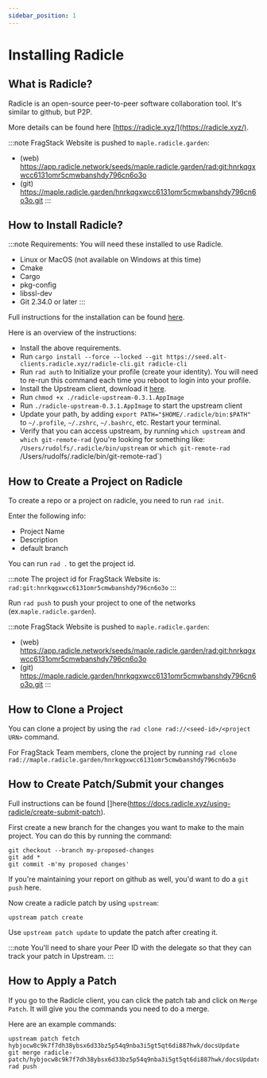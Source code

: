 ```yaml
---
sidebar_position: 1
---
```


# Installing Radicle

## What is Radicle?
Radicle is an open-source peer-to-peer software collaboration tool. It's similar to github, but P2P.

More details can be found here [https://radicle.xyz/](https://radicle.xyz/).


:::note
FragStack Website is pushed to `maple.radicle.garden`:

   * (web) https://app.radicle.network/seeds/maple.radicle.garden/rad:git:hnrkqgxwcc6131omr5cmwbanshdy796cn6o3o
   * (git) https://maple.radicle.garden/hnrkqgxwcc6131omr5cmwbanshdy796cn6o3o.git
:::


## How to Install Radicle?

:::note
Requirements: 
You will need these installed to use Radicle.
* Linux or MacOS (not available on Windows at this time)
* Cmake
* Cargo
* pkg-config
* libssl-dev
* Git 2.34.0 or later
:::

Full instructions for the installation can be found [here](https://docs.radicle.xyz/getting-started). 

Here is an overview of the instructions:

* Install the above requirements.
* Run `cargo install --force --locked --git https://seed.alt-clients.radicle.xyz/radicle-cli.git radicle-cli`
* Run `rad auth` to Initialize your profile (create your identity). You will need to re-run this command each time you reboot to login into your profile.
* Install the Upstream client, download it [here](https://radicle.xyz/tryit).
* Run `chmod +x ./radicle-upstream-0.3.1.AppImage`
* Run `./radicle-upstream-0.3.1.AppImage` to start the upstream client
* Update your path, by adding `export PATH="$HOME/.radicle/bin:$PATH"` to `~/.profile`, `~/.zshrc`, `~/.bashrc`, etc. Restart your terminal.
* Verify that you can access upstream, by running `which upstream` and `which git-remote-rad` (you're looking for something like:
`/Users/rudolfs/.radicle/bin/upstream` or `which git-remote-rad
`/Users/rudolfs/.radicle/bin/git-remote-rad`)

 
## How to Create a Project on Radicle
To create a repo or a project on radicle, you need to run `rad init`.

Enter the following info:
* Project Name 
* Description 
* default branch

You can run `rad .` to get the project id.

:::note
The project id for FragStack Website is:
    `rad:git:hnrkqgxwcc6131omr5cmwbanshdy796cn6o3o`
:::

Run `rad push` to push your project to one of the networks (ex.`maple.radicle.garden`).

:::note
FragStack Website is pushed to `maple.radicle.garden`:

   * (web) https://app.radicle.network/seeds/maple.radicle.garden/rad:git:hnrkqgxwcc6131omr5cmwbanshdy796cn6o3o
   * (git) https://maple.radicle.garden/hnrkqgxwcc6131omr5cmwbanshdy796cn6o3o.git
:::

## How to Clone a Project
You can clone a project by using the `rad clone rad://<seed-id>/<project URN>` command. 

For FragStack Team members, clone the project by running `rad clone rad://maple.radicle.garden/hnrkqgxwcc6131omr5cmwbanshdy796cn6o3o`

## How to Create Patch/Submit your changes
Full instructions can be found []here(https://docs.radicle.xyz/using-radicle/create-submit-patch). 

First create a new branch for the changes you want to make to the main project. You can do this by running the command:

```
git checkout --branch my-proposed-changes 
git add *
git commit -m'my proposed changes'
```
If you're maintaining your report on github as well, you'd want to do a `git push` here.

Now create a radicle patch by using `upstream`:

```
upstream patch create

```

Use `upstream patch update` to update the patch after creating it.

:::note
You'll need to share your Peer ID with the delegate so that they can track your patch in Upstream.
:::


## How to Apply a Patch

If you go to the Radicle client, you can click the patch tab and click on `Merge Patch`. It will give you the commands you need to do a merge.

Here are an example commands:

```
upstream patch fetch hybjocw8c9k7f7dh38ybsx6d33bz5p54q9nba3i5gt5qt6di887hwk/docsUpdate
git merge radicle-patch/hybjocw8c9k7f7dh38ybsx6d33bz5p54q9nba3i5gt5qt6di887hwk/docsUpdate
rad push
```
